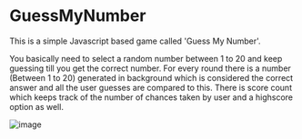 # GuessMyNumber
This is a simple Javascript based game called 'Guess My Number'.

You basically need to select a random number between 1 to 20 and keep guessing till you get the correct number. 
For every round there is a number (Between 1 to 20) generated in background which is considered the correct answer and all the user guesses are compared to this.
There is score count which keeps track of the number of chances taken by user and a highscore option as well.

![image](https://user-images.githubusercontent.com/73594209/186214950-e8e8f607-0e5e-4d40-8e29-0db628908d4e.png)

